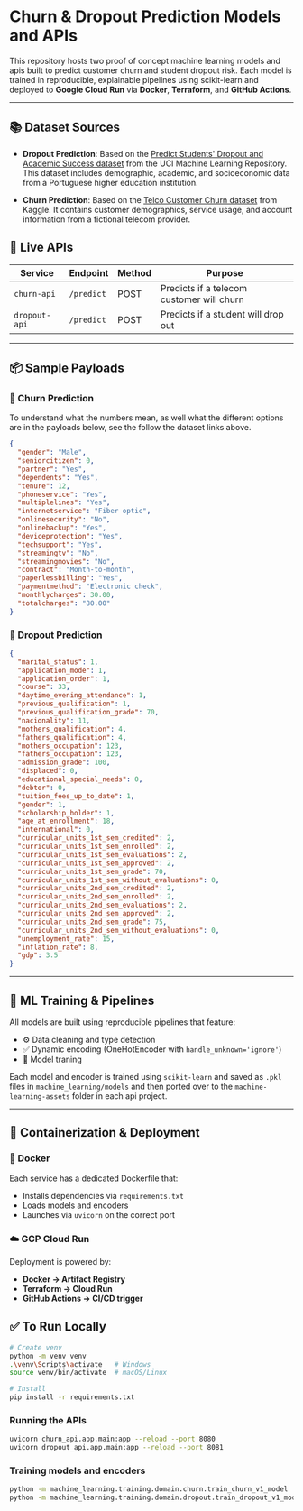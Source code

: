 # Churn & Dropout Prediction Models and APIs

This repository hosts two proof of concept machine learning models and apis built to predict customer churn and student dropout risk. Each model is trained in reproducible, explainable pipelines using scikit-learn and deployed to **Google Cloud Run** via **Docker**, **Terraform**, and **GitHub Actions**.

---

## 📚 Dataset Sources

- **Dropout Prediction**: Based on the [Predict Students' Dropout and Academic Success dataset](https://archive.ics.uci.edu/dataset/697/predict+students+dropout+and+academic+success) from the UCI Machine Learning Repository. This dataset includes demographic, academic, and socioeconomic data from a Portuguese higher education institution.

- **Churn Prediction**: Based on the [Telco Customer Churn dataset](https://www.kaggle.com/datasets/blastchar/telco-customer-churn?resource=download) from Kaggle. It contains customer demographics, service usage, and account information from a fictional telecom provider.

## 🚀 Live APIs

| Service        | Endpoint                 | Method | Purpose                                   |
|----------------|--------------------------|--------|-------------------------------------------|
| `churn-api`    | `/predict`               | POST   | Predicts if a telecom customer will churn |
| `dropout-api`  | `/predict`               | POST   | Predicts if a student will drop out       |

---

## 📦 Sample Payloads

### 🔹 Churn Prediction

To understand what the numbers mean, as well what the different options are in the payloads below, see the follow the dataset links above.

```json
{
  "gender": "Male",
  "seniorcitizen": 0,
  "partner": "Yes",
  "dependents": "Yes",
  "tenure": 12,
  "phoneservice": "Yes",
  "multiplelines": "Yes",
  "internetservice": "Fiber optic",
  "onlinesecurity": "No",
  "onlinebackup": "Yes",
  "deviceprotection": "Yes",
  "techsupport": "Yes",
  "streamingtv": "No",
  "streamingmovies": "No",
  "contract": "Month-to-month",
  "paperlessbilling": "Yes",
  "paymentmethod": "Electronic check",
  "monthlycharges": 30.00,
  "totalcharges": "80.00"
}
```

### 🔹 Dropout Prediction

```json
{
  "marital_status": 1,
  "application_mode": 1,
  "application_order": 1,
  "course": 33,
  "daytime_evening_attendance": 1,
  "previous_qualification": 1,
  "previous_qualification_grade": 70,
  "nacionality": 11,
  "mothers_qualification": 4,
  "fathers_qualification": 4,
  "mothers_occupation": 123,
  "fathers_occupation": 123,
  "admission_grade": 100,
  "displaced": 0,
  "educational_special_needs": 0,
  "debtor": 0,
  "tuition_fees_up_to_date": 1,
  "gender": 1,
  "scholarship_holder": 1,
  "age_at_enrollment": 18,
  "international": 0,
  "curricular_units_1st_sem_credited": 2,
  "curricular_units_1st_sem_enrolled": 2,
  "curricular_units_1st_sem_evaluations": 2,
  "curricular_units_1st_sem_approved": 2,
  "curricular_units_1st_sem_grade": 70,
  "curricular_units_1st_sem_without_evaluations": 0,
  "curricular_units_2nd_sem_credited": 2,
  "curricular_units_2nd_sem_enrolled": 2,
  "curricular_units_2nd_sem_evaluations": 2,
  "curricular_units_2nd_sem_approved": 2,
  "curricular_units_2nd_sem_grade": 75,
  "curricular_units_2nd_sem_without_evaluations": 0,
  "unemployment_rate": 15,
  "inflation_rate": 8,
  "gdp": 3.5
}
```

---

## 🧠 ML Training & Pipelines

All models are built using reproducible pipelines that feature:

- ⚙️ Data cleaning and type detection
- ✅ Dynamic encoding (OneHotEncoder with `handle_unknown='ignore'`)
- 🧪 Model traning

Each model and encoder is trained using `scikit-learn` and saved as `.pkl` files in `machine_learning/models` and then ported over to the `machine-learning-assets` folder in each api project.

---

## 🐳 Containerization & Deployment

### 🔧 Docker

Each service has a dedicated Dockerfile that:
- Installs dependencies via `requirements.txt`
- Loads models and encoders
- Launches via `uvicorn` on the correct port

### ☁️ GCP Cloud Run

Deployment is powered by:
- **Docker → Artifact Registry**
- **Terraform → Cloud Run**
- **GitHub Actions → CI/CD trigger**


## ✅ To Run Locally

```bash
# Create venv
python -m venv venv
.\venv\Scripts\activate   # Windows
source venv/bin/activate  # macOS/Linux

# Install
pip install -r requirements.txt
```

### Running the APIs

```bash
uvicorn churn_api.app.main:app --reload --port 8080
uvicorn dropout_api.app.main:app --reload --port 8081
```

### Training models and encoders

```bash
python -m machine_learning.training.domain.churn.train_churn_v1_model
python -m machine_learning.training.domain.dropout.train_dropout_v1_model
```
